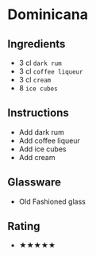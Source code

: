# Dominicana

## Ingredients
- 3 cl `dark rum`
- 3 cl `coffee liqueur`
- 3 cl `cream`
- 8 `ice cubes`

## Instructions
- Add dark rum
- Add coffee liqueur
- Add ice cubes
- Add cream

## Glassware
- Old Fashioned glass

## Rating
- ★★★★★